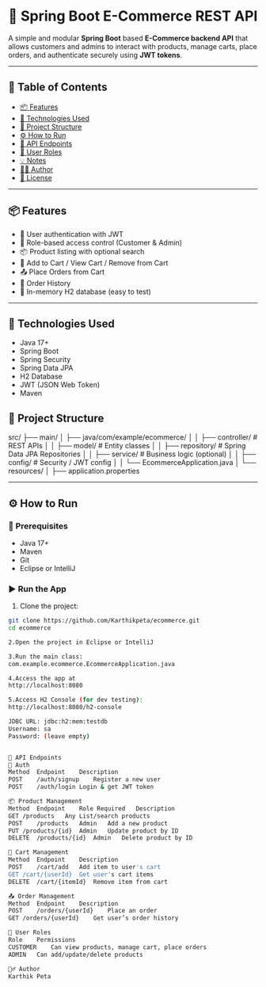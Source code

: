 # 🛒 Spring Boot E-Commerce REST API

A simple and modular **Spring Boot** based **E-Commerce backend API** that allows customers and admins to interact with products, manage carts, place orders, and authenticate securely using **JWT tokens**.

---

## 📌 Table of Contents

- [📦 Features](#-features)
- [🧰 Technologies Used](#-technologies-used)
- [📁 Project Structure](#-project-structure)
- [⚙️ How to Run](#️-how-to-run)
- [📄 API Endpoints](#-api-endpoints)
- [🔐 User Roles](#-user-roles)
- [💡 Notes](#-notes)
- [🙋‍♂️ Author](#-author)
- [📃 License](#-license)

---

## 📦 Features

- 🔐 User authentication with JWT
- 👥 Role-based access control (Customer & Admin)
- 📦 Product listing with optional search
- 🛒 Add to Cart / View Cart / Remove from Cart
- 📤 Place Orders from Cart
- 🧾 Order History
- 🧪 In-memory H2 database (easy to test)

---

## 🧰 Technologies Used

- Java 17+
- Spring Boot
- Spring Security
- Spring Data JPA
- H2 Database
- JWT (JSON Web Token)
- Maven

## 📁 Project Structure

src/
├── main/
│ ├── java/com/example/ecommerce/
│ │ ├── controller/ # REST APIs
│ │ ├── model/ # Entity classes
│ │ ├── repository/ # Spring Data JPA Repositories
│ │ ├── service/ # Business logic (optional)
│ │ ├── config/ # Security / JWT config
│ │ └── EcommerceApplication.java
│ └── resources/
│ ├── application.properties



---

## ⚙️ How to Run

### 🧱 Prerequisites

- Java 17+
- Maven
- Git
- Eclipse or IntelliJ

### ▶️ Run the App

1. Clone the project:

```bash
git clone https://github.com/Karthikpeta/ecommerce.git
cd ecommerce

2.Open the project in Eclipse or IntelliJ

3.Run the main class:
com.example.ecommerce.EcommerceApplication.java

4.Access the app at
http://localhost:8080

5.Access H2 Console (for dev testing):
http://localhost:8080/h2-console

JDBC URL: jdbc:h2:mem:testdb
Username: sa
Password: (leave empty)


📄 API Endpoints
🔑 Auth
Method	Endpoint	Description
POST	/auth/signup	Register a new user
POST	/auth/login	Login & get JWT token

📦 Product Management
Method	Endpoint	Role Required	Description
GET	/products	Any	List/search products
POST	/products	Admin	Add a new product
PUT	/products/{id}	Admin	Update product by ID
DELETE	/products/{id}	Admin	Delete product by ID

🛒 Cart Management
Method	Endpoint	Description
POST	/cart/add	Add item to user's cart
GET	/cart/{userId}	Get user's cart items
DELETE	/cart/{itemId}	Remove item from cart

📤 Order Management
Method	Endpoint	Description
POST	/orders/{userId}	Place an order
GET	/orders/{userId}	Get user’s order history

🔐 User Roles
Role	Permissions
CUSTOMER	Can view products, manage cart, place orders
ADMIN	Can add/update/delete products

🙋‍♂️ Author
Karthik Peta
